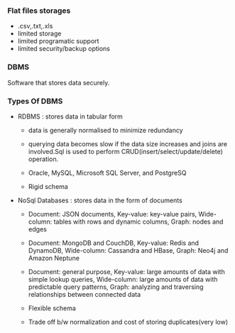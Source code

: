 ### Flat files storages

- .csv,.txt,.xls
- limited storage
- limited programatic support
- limited security/backup options

### DBMS

Software that stores data securely.

### Types Of DBMS

- RDBMS : stores data in tabular form

  - data is generally normalised to minimize redundancy
  - querying data becomes slow if the data size increases and joins are involved.Sql is used to perform CRUD(insert/select/update/delete) operation.

  - Oracle, MySQL, Microsoft SQL Server, and PostgreSQ

  - Rigid schema

- NoSql Databases : stores data in the form of documents

  - Document: JSON documents, Key-value: key-value pairs, Wide-column: tables with rows and dynamic columns, Graph: nodes and edges

  - Document: MongoDB and CouchDB, Key-value: Redis and DynamoDB, Wide-column: Cassandra and HBase, Graph: Neo4j and Amazon Neptune
  - Document: general purpose, Key-value: large amounts of data with simple lookup queries, Wide-column: large amounts of data with predictable query patterns, Graph: analyzing and traversing relationships between connected data

  - Flexible schema

  - Trade off b/w normalization and cost of storing duplicates(very low)
